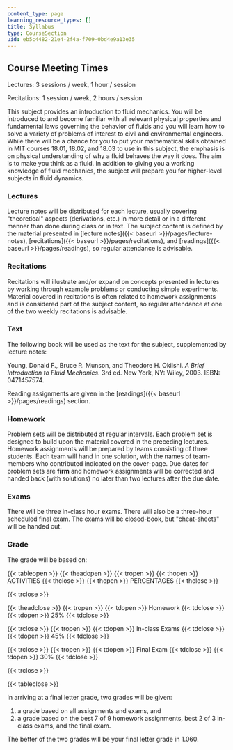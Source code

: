 ```yaml
---
content_type: page
learning_resource_types: []
title: Syllabus
type: CourseSection
uid: eb5c4482-21e4-2f4a-f709-0bd4e9a13e35
---
```


Course Meeting Times
--------------------

Lectures: 3 sessions / week, 1 hour / session

Recitations: 1 session / week, 2 hours / session

This subject provides an introduction to fluid mechanics. You will be introduced to and become familiar with all relevant physical properties and fundamental laws governing the behavior of fluids and you will learn how to solve a variety of problems of interest to civil and environmental engineers. While there will be a chance for you to put your mathematical skills obtained in MIT courses 18.01, 18.02, and 18.03 to use in this subject, the emphasis is on physical understanding of why a fluid behaves the way it does. The aim is to make you think as a fluid. In addition to giving you a working knowledge of fluid mechanics, the subject will prepare you for higher-level subjects in fluid dynamics.

### Lectures

Lecture notes will be distributed for each lecture, usually covering "theoretical" aspects (derivations, etc.) in more detail or in a different manner than done during class or in text. The subject content is defined by the material presented in [lecture notes]({{< baseurl >}}/pages/lecture-notes), [recitations]({{< baseurl >}}/pages/recitations), and [readings]({{< baseurl >}}/pages/readings), so regular attendance is advisable.

### Recitations

Recitations will illustrate and/or expand on concepts presented in lectures by working through example problems or conducting simple experiments. Material covered in recitations is often related to homework assignments and is considered part of the subject content, so regular attendance at one of the two weekly recitations is advisable.

### Text

The following book will be used as the text for the subject, supplemented by lecture notes:

Young, Donald F., Bruce R. Munson, and Theodore H. Okiishi. _A Brief Introduction to Fluid Mechanics_. 3rd ed. New York, NY: Wiley, 2003. ISBN: 0471457574.

Reading assignments are given in the [readings]({{< baseurl >}}/pages/readings) section.

### Homework

Problem sets will be distributed at regular intervals. Each problem set is designed to build upon the material covered in the preceding lectures. Homework assignments will be prepared by teams consisting of three students. Each team will hand in one solution, with the names of team-members who contributed indicated on the cover-page. Due dates for problem sets are **firm** and homework assignments will be corrected and handed back (with solutions) no later than two lectures after the due date.

### Exams

There will be three in-class hour exams. There will also be a three-hour scheduled final exam. The exams will be closed-book, but "cheat-sheets" will be handed out.

### Grade

The grade will be based on:

{{< tableopen >}}
{{< theadopen >}}
{{< tropen >}}
{{< thopen >}}
ACTIVITIES
{{< thclose >}}
{{< thopen >}}
PERCENTAGES
{{< thclose >}}

{{< trclose >}}

{{< theadclose >}}
{{< tropen >}}
{{< tdopen >}}
Homework
{{< tdclose >}}
{{< tdopen >}}
25%
{{< tdclose >}}

{{< trclose >}}
{{< tropen >}}
{{< tdopen >}}
In-class Exams
{{< tdclose >}}
{{< tdopen >}}
45%
{{< tdclose >}}

{{< trclose >}}
{{< tropen >}}
{{< tdopen >}}
Final Exam
{{< tdclose >}}
{{< tdopen >}}
30%
{{< tdclose >}}

{{< trclose >}}

{{< tableclose >}}

In arriving at a final letter grade, two grades will be given:

1.  a grade based on all assignments and exams, and
2.  a grade based on the best 7 of 9 homework assignments, best 2 of 3 in-class exams, and the final exam.

The better of the two grades will be your final letter grade in 1.060.